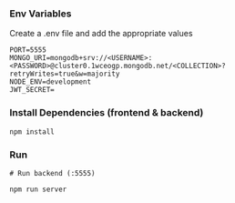 ### Env Variables

Create a .env file and add the appropriate values

```
PORT=5555
MONGO_URI=mongodb+srv://<USERNAME>:<PASSWORD>@cluster0.1wceogp.mongodb.net/<COLLECTION>?retryWrites=true&w=majority
NODE_ENV=development
JWT_SECRET=
```

### Install Dependencies (frontend & backend)

```
npm install
```

### Run

```
# Run backend (:5555)

npm run server
```
